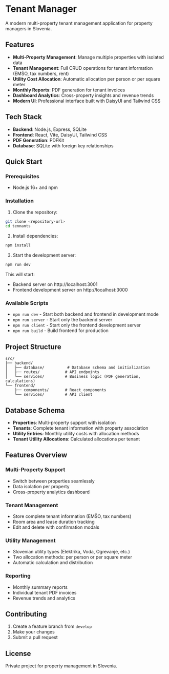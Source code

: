 # Tenant Manager

A modern multi-property tenant management application for property managers in Slovenia.

## Features

- **Multi-Property Management**: Manage multiple properties with isolated data
- **Tenant Management**: Full CRUD operations for tenant information (EMŠO, tax numbers, rent)
- **Utility Cost Allocation**: Automatic allocation per person or per square meter
- **Monthly Reports**: PDF generation for tenant invoices
- **Dashboard Analytics**: Cross-property insights and revenue trends
- **Modern UI**: Professional interface built with DaisyUI and Tailwind CSS

## Tech Stack

- **Backend**: Node.js, Express, SQLite
- **Frontend**: React, Vite, DaisyUI, Tailwind CSS
- **PDF Generation**: PDFKit
- **Database**: SQLite with foreign key relationships

## Quick Start

### Prerequisites

- Node.js 16+ and npm

### Installation

1. Clone the repository:
```bash
git clone <repository-url>
cd tennants
```

2. Install dependencies:
```bash
npm install
```

3. Start the development server:
```bash
npm run dev
```

This will start:
- Backend server on http://localhost:3001
- Frontend development server on http://localhost:3000

### Available Scripts

- `npm run dev` - Start both backend and frontend in development mode
- `npm run server` - Start only the backend server
- `npm run client` - Start only the frontend development server
- `npm run build` - Build frontend for production

## Project Structure

```
src/
├── backend/
│   ├── database/          # Database schema and initialization
│   ├── routes/           # API endpoints
│   └── services/         # Business logic (PDF generation, calculations)
└── frontend/
    ├── components/       # React components
    └── services/         # API client
```

## Database Schema

- **Properties**: Multi-property support with isolation
- **Tenants**: Complete tenant information with property association
- **Utility Entries**: Monthly utility costs with allocation methods
- **Tenant Utility Allocations**: Calculated allocations per tenant

## Features Overview

### Multi-Property Support
- Switch between properties seamlessly
- Data isolation per property
- Cross-property analytics dashboard

### Tenant Management
- Store complete tenant information (EMŠO, tax numbers)
- Room area and lease duration tracking
- Edit and delete with confirmation modals

### Utility Management
- Slovenian utility types (Elektrika, Voda, Ogrevanje, etc.)
- Two allocation methods: per person or per square meter
- Automatic calculation and distribution

### Reporting
- Monthly summary reports
- Individual tenant PDF invoices
- Revenue trends and analytics

## Contributing

1. Create a feature branch from `develop`
2. Make your changes
3. Submit a pull request

## License

Private project for property management in Slovenia.